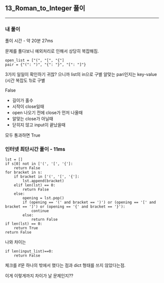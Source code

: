 ## 13_Roman_to_Integer 풀이

___
### 내 풀이
풀이 시간 - 약 20분
27ms

문제를 풀다보니 예외처리로 인해서 상당히 복잡해짐.

```python3
open_list = ["(", "[", "{"]
pair = {"(": ")", "{": "}", "[": "]"}
```
3가지 일일이 확인하기 귀찮? 으니까 list의 in으로 구별
알맞는 pari인지는 key-value (시간 복잡도 1)로 구별

False
- 길이가 홀수
- 시작이 close일때
- open 나오기 전에 close가 먼저 나올때
- 알맞는 close가 아닐때
- 닫히지 않고 input이 끝났을때

모두 통과하면 True


### 인터넷 최단시간 풀이 - 11ms
```python3
lst = []
if s[0] not in ['(', '[', '{']:
    return False
for bracket in s:
    if bracket in ['(', '[', '{']:
        lst.append(bracket)
    elif len(lst) == 0:
        return False                
    else:
        opening = lst.pop()
        if (opening == '(' and bracket == ')') or (opening == '[' and bracket == ']') or (opening == '{' and bracket == '}'):
            continue
        else:
            return False
if len(lst) == 0:
    return True
return False
```
나와 차이는 
```python3
if len(input_list)==0:
    return False
```
체크를 if문 하나의 밖에서 했다는 점과
dict 형태를 쓰지 않았다는점.

이게 이렇게까지 차이가 날 문제인지??